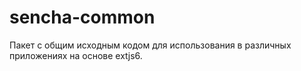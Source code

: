 sencha-common
=============

Пакет с общим исходным кодом для использования в различных приложениях на основе extjs6.